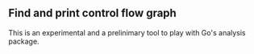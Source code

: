 ## Find and print control flow graph
This is an experimental and a prelinimary tool to play with Go's analysis package.

